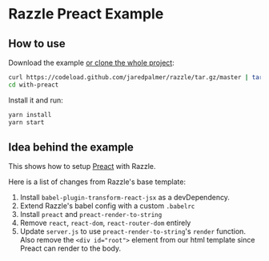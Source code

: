 # Razzle Preact Example

## How to use

Download the example [or clone the whole project](https://github.com/jaredpalmer/razzle.git):

```bash
curl https://codeload.github.com/jaredpalmer/razzle/tar.gz/master | tar -xz --strip=2 razzle-master/examples/with-preact
cd with-preact
```

Install it and run:

```bash
yarn install
yarn start
```

## Idea behind the example

This shows how to setup [Preact](https://github.com/developit/preact) with Razzle.

Here is a list of changes from Razzle's base template:

1.  Install `babel-plugin-transform-react-jsx` as a devDependency.
2.  Extend Razzle's babel config with a custom `.babelrc`
3.  Install `preact` and `preact-render-to-string`
4.  Remove `react`, `react-dom`, `react-router-dom` entirely
5.  Update `server.js` to use `preact-render-to-string`'s `render` function. Also remove the `<div id="root">` element from our html template since Preact can render to the body.
